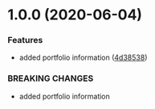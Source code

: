 # 1.0.0 (2020-06-04)


### Features

* added portfolio information ([4d38538](https://github.com/lewisjfoster/portfolio/commit/4d38538c44990353093fb610cb23f1abfad71f76))


### BREAKING CHANGES

* added portfolio information



